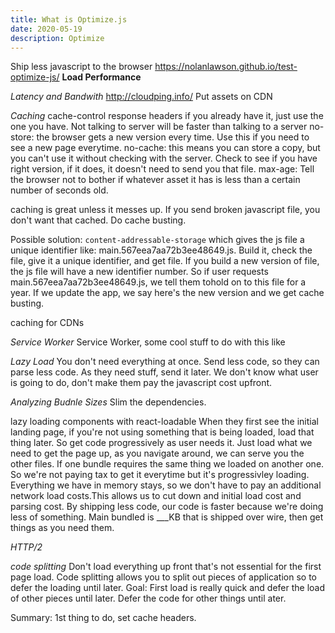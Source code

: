 ```yaml
---
title: What is Optimize.js
date: 2020-05-19
description: Optimize
---
```


Ship less javascript to the browser
https://nolanlawson.github.io/test-optimize-js/
**Load Performance**

_Latency and Bandwith_
http://cloudping.info/
Put assets on CDN

_Caching_
cache-control response headers
if you already have it, just use the one you have. Not talking to server will be faster than talking to a server
no-store: the browser gets a new version every time. Use this if you need to see a new page everytime.
no-cache: this means you can store a copy, but you can't use it without checking with the server. Check to see if you have right version, if it does, it doesn't need to send you that file.
max-age: Tell the browser not to bother if whatever asset it has is less than a certain number of seconds old.

caching is great unless it messes up. If you send broken javascript file, you don't want that cached. Do cache busting.

Possible solution: `content-addressable-storage` which gives the js file a unique identifier like: main.567eea7aa72b3ee48649.js. Build it, check the file, give it a unique identifier, and get file. If you build a new version of file, the js file will have a new identifier number. So if user requests main.567eea7aa72b3ee48649.js, we tell them tohold on to this file for a year. If we update the app, we say here's the new version and we get cache busting.

caching for CDNs

_Service Worker_
Service Worker, some cool stuff to do with this like

_Lazy Load_
You don't need everything at once. Send less code, so they can parse less code. As they need stuff, send it later. We don't know what user is going to do, don't make them pay the javascript cost upfront.

_Analyzing Budnle Sizes_
Slim the dependencies.

lazy loading components with react-loadable
When they first see the initial landing page, if you're not using something that is being loaded, load that thing later. So get code progressively as user needs it. Just load what we need to get the page up, as you navigate around, we can serve you the other files. If one bundle requires the same thing we loaded on another one. So we're not paying tax to get it everytime but it's progressivley loading. Everything we have in memory stays, so we don't have to pay an additional network load costs.This allows us to cut down and initial load cost and parsing cost. By shipping less code, our code is faster because we're doing less of something. Main bundled is \_\_\_KB that is shipped over wire, then get things as you need them.

_HTTP/2_

_code splitting_
Don't load everything up front that's not essential for the first page load. Code splitting allows you to split out pieces of application so to defer the loading until later. Goal: First load is really quick and defer the load of other pieces until later. Defer the code for other things until ater.

Summary:
1st thing to do, set cache headers.
